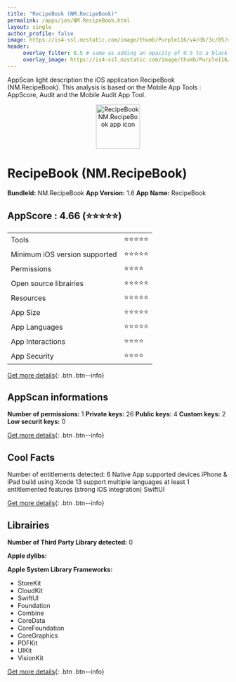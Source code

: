 ```yaml
---
title: "RecipeBook (NM.RecipeBook)"
permalink: /apps/ios/NM.RecipeBook.html
layout: single
author_profile: false
image: https://is4-ssl.mzstatic.com/image/thumb/Purple116/v4/db/3c/85/db3c8524-9bae-c822-804b-15a600872f59/AppIcon-1x_U007emarketing-0-7-0-P3-85-220.png/512x512bb.jpg
header: 
     overlay_filter: 0.5 # same as adding an opacity of 0.5 to a black background
     overlay_image: https://is4-ssl.mzstatic.com/image/thumb/Purple116/v4/db/3c/85/db3c8524-9bae-c822-804b-15a600872f59/AppIcon-1x_U007emarketing-0-7-0-P3-85-220.png/512x512bb.jpg
---
```

AppScan light description the iOS application RecipeBook (NM.RecipeBook). This analysis is based on the Mobile App Tools : AppScore, Audit and the Mobile Audit App Tool.

  
  
<div style="text-align: center;"><img src="https://is4-ssl.mzstatic.com/image/thumb/Purple116/v4/db/3c/85/db3c8524-9bae-c822-804b-15a600872f59/AppIcon-1x_U007emarketing-0-7-0-P3-85-220.png/512x512bb.jpg" width="100" height="100" alt="RecipeBook NM.RecipeBook app icon"></div>  
  
# RecipeBook (NM.RecipeBook)

**BundleId:** NM.RecipeBook
**App Version:** 1.6
**App Name:** RecipeBook


## AppScore : 4.66 (⭐️⭐️⭐️⭐️⭐️) 

<table>
<tr><td> Tools </td><td> ⭐️⭐️⭐️⭐️⭐️ </td></tr>
<tr><td> Minimum iOS version supported </td><td> ⭐️⭐️⭐️⭐️⭐️ </td></tr>
<tr><td> Permissions </td><td> ⭐️⭐️⭐️⭐️ </td></tr>
<tr><td> Open source librairies </td><td> ⭐️⭐️⭐️⭐️⭐️ </td></tr>
<tr><td> Resources </td><td> ⭐️⭐️⭐️⭐️⭐️ </td></tr>
<tr><td> App Size </td><td> ⭐️⭐️⭐️⭐️⭐️ </td></tr>
<tr><td> App Languages </td><td> ⭐️⭐️⭐️⭐️⭐️ </td></tr>
<tr><td> App Interactions </td><td> ⭐️⭐️⭐️⭐️ </td></tr>
<tr><td> App Security </td><td> ⭐️⭐️⭐️⭐️ </td></tr>
</table>

[Get more details](/pricing.html){: .btn .btn--info}  
  
## AppScan informations 

**Number of permissions:** 1
**Private keys:** 26
**Public keys:** 4
**Custom keys:** 2
**Low securit keys:** 0
  
[Get more details](/pricing.html){: .btn .btn--info}

## Cool Facts

Number of entitlements detected: 6
Native App
supported devices iPhone & iPad
build using Xcode 13
support multiple languages
at least 1 entitlemented features (strong iOS integration)
SwiftUI
  
[Get more details](/pricing.html){: .btn .btn--info}

## Librairies 
**Number of Third Party Library detected:** 0

**Apple dylibs:**


**Apple System Library Frameworks:**
- StoreKit
- CloudKit
- SwiftUI
- Foundation
- Combine
- CoreData
- CoreFoundation
- CoreGraphics
- PDFKit
- UIKit
- VisionKit


  
[Get more details](/pricing.html){: .btn .btn--info}

